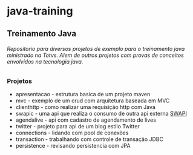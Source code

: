 # java-training
## Treinamento Java

###### Repositorio para diversos projetos de exemplo para o treinamento java ministrado na Totvs. Alem de outros projetos com provas de conceitos envolvidos na tecnologia java.

### Projetos
* apresentacao - estrutura basica de um projeto maven
* mvc - exemplo de um crud com arquitetura baseada em MVC
* clienthttp - como realizar uma requisição http com Java
* swapic - uma api que realiza o consumo de outra api externa [SWAPI](https://swapi.dev)
* agendalive - api com cadastro de agendamento de lives
* twitter - projeto para api de um blog estilo Twitter
* connections - lidando com pool de conexões
* transaction - trabalhando com controle de transação JDBC
* persistence - revisando persistencia com JPA
